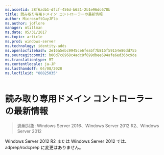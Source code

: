 ```yaml
---
ms.assetid: 38f6adb1-dfcf-456d-b631-2b1e96dc670b
title: 読み取り専用ドメイン コントローラーの最新情報
author: MicrosoftGuyJFlo
ms.author: joflore
manager: mtillman
ms.date: 05/31/2017
ms.topic: article
ms.prod: windows-server
ms.technology: identity-adds
ms.openlocfilehash: 2e16a5ebc9945ce6fea5f7b815f59154e86dd755
ms.sourcegitcommit: b00d7c8968c4adc8f699dbee694afe6ed36bc9de
ms.translationtype: MT
ms.contentlocale: ja-JP
ms.lasthandoff: 04/08/2020
ms.locfileid: "80825035"
---
```

# <a name="read-only-domain-controller-updates"></a>読み取り専用ドメイン コントローラーの最新情報

>適用対象: Windows Server 2016、Windows Server 2012 R2、Windows Server 2012

Windows Server 2012 R2 または Windows Server 2012 では、adprep/rodcprep に変更はありません。  
  


